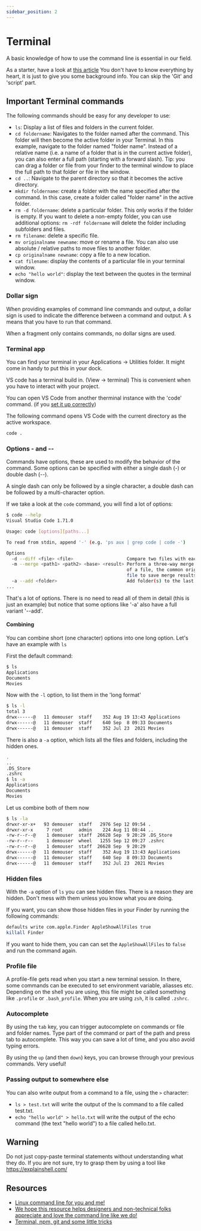 ```yaml
---
sidebar_position: 2
---
```


# Terminal

A basic knowledge of how to use the command line is essential in our field.

As a starter, have a look at [this article](https://www.freecodecamp.org/news/command-line-for-beginners/) You don't have to know everything by heart, it is just to give you some background info. You can skip the 'Git' and 'script' part.

## Important Terminal commands

The following commands should be easy for any developer to use:

- `ls`: Display a list of files and folders in the current folder.
- `cd foldername`: Navigates to the folder named after the command. This folder will then become the active folder in your Terminal. In this example, navigate to the folder named "folder name". Instead of a relative name (i.e. a name of a folder that is in the current active folder), you can also enter a full path (starting with a forward slash). Tip: you can drag a folder or file from your finder to the terminal window to place the full path to that folder or file in the window.
- `cd ..`: Navigate to the parent directory so that it becomes the active directory.
- `mkdir foldername`: create a folder with the name specified after the command. In this case, create a folder called "folder name" in the active folder.
- `rm -d foldername`: delete a particular folder. This only works if the folder is empty. If you want to delete a non-empty folder, you can use additional options: `rm -rdf foldername` will delete the folder including subfolders and files.
- `rm filename`: delete a specific file.
- `mv originalname newname`: move or rename a file. You can also use absolute / relative paths to move files to another folder.
- `cp originalname newname`: copy a file to a new location.
- `cat filename`: display the contents of a particular file in your terminal window.
- `echo "hello world"`: display the text between the quotes in the terminal window.

### Dollar sign

When providing examples of command line commands and output, a dollar sign is used to indicate the difference between a command and output. A `$` means that you have to run that command.

When a fragment only contains commands, no dollar signs are used.

### Terminal app

You can find your terminal in your Applications -> Utilities folder. It might come in handy to put this in your dock.

VS code has a terminal build in. (View -> terminal) This is convenient when you have to interact with your project.

You can open VS Code from another therminal instance with the 'code' command. (if you [set it up correctly](https://code.visualstudio.com/docs/setup/mac#_launching-from-the-command-line))

The following command opens VS Code with the current directory as the active workspace.

```bash
code .
```

### Options - and --

Commands have options, these are used to modify the behavior of the command. Some options can be specified with either a single dash (-) or double dash (--).

A single dash can only be followed by a single character, a double dash can be followed by a multi-character option.

If we take a look at the `code` command, you will find a lot of options:

```bash
$ code --help
Visual Studio Code 1.71.0

Usage: code [options][paths...]

To read from stdin, append '-' (e.g. 'ps aux | grep code | code -')

Options
  -d --diff <file> <file>                    Compare two files with each other.
  -m --merge <path1> <path2> <base> <result> Perform a three-way merge by providing paths for two modified versions
                                             of a file, the common origin of both modified versions and the output
                                             file to save merge results.
  -a --add <folder>                          Add folder(s) to the last active window.
...
```

That's a lot of options. There is no need to read all of them in detail (this is just an example) but notice that some options like '-a' also have a full variant '--add'.

#### Combining

You can combine short (one character) options into one long option. Let's have an example with `ls`

First the default command:

```bash
$ ls
Applications
Documents
Movies
```

Now with the `-l` option, to list them in the 'long format'

```bash
$ ls -l
total 3
drwx------@   11 demouser  staff    352 Aug 19 13:43 Applications
drwx------@   11 demouser  staff    640 Sep  8 09:33 Documents
drwx------@   11 demouser  staff    352 Jul 23  2021 Movies
```

There is also a `-a` option, which lists all the files and folders, including the hidden ones.

```bash
.
..
.DS_Store
.zshrc
$ ls -a
Applications
Documents
Movies
```

Let us combine both of them now

```bash
$ ls -la
drwxr-xr-x+   93 demouser  staff   2976 Sep 12 09:54 .
drwxr-xr-x     7 root      admin    224 Aug 11 08:44 ..
-rw-r--r--@    1 demouser  staff  26628 Sep  9 20:29 .DS_Store
-rw-r--r--     1 demouser  wheel   1255 Sep 12 09:27 .zshrc
-rw-r--r--@    1 demouser  staff  26628 Sep  9 20:29
drwx------@   11 demouser  staff    352 Aug 19 13:43 Applications
drwx------@   11 demouser  staff    640 Sep  8 09:33 Documents
drwx------@   11 demouser  staff    352 Jul 23  2021 Movies
```

### Hidden files

With the `-a` option of `ls` you can see hidden files. There is a reason they are hidden. Don't mess with them unless you know what you are doing.

If you want, you can show those hidden files in your Finder by running the following commands:

```bash
defaults write com.apple.Finder AppleShowAllFiles true
killall Finder
```

If you want to hide them, you can can set the `AppleShowAllFiles` to `false` and run the command again.

### Profile file

A profile-file gets read when you start a new terminal session. In there, some commands can be executed to set environment variable, aliasses etc.
Depending on the shell you are using, this file might be called something like `.profile` or `.bash_profile`. When you are using `zsh`, it is called `.zshrc`.

### Autocomplete

By using the `tab` key, you can trigger autocomplete on commands or file and folder names. Type part of the command or part of the path and press tab to autocomplete. This way you can save a lot of time, and you also avoid typing errors.

By using the `up` (and then `down`) keys, you can browse through your previous commands. Very useful!

### Passing output to somewhere else

You can also write output from a command to a file, using the `>` character:

- `ls > test.txt` will write the output of the ls command to a file called test.txt.
- `echo "hello world" > hello.txt` will write the output of the echo command (the text "hello world") to a file called hello.txt.

## Warning

Do not just copy-paste terminal statements without understanding what they do. If you are not sure, try to grasp them by using a tool like <https://explainshell.com/>

## Resources

- [Linux command line for you and me!](https://lym.readthedocs.io/en/latest/)
- [We hope this resource helps designers and non-technical folks appreciate and love the command line like we do!](https://dashdash.io/)
- [Terminal, npm, git and some little tricks](https://www.joshwcomeau.com/javascript/terminal-for-js-devs/)
